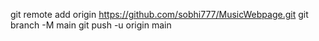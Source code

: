 git remote add origin https://github.com/sobhi777/MusicWebpage.git
git branch -M main
git push -u origin main
